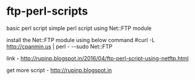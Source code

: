 # ftp-perl-scripts
basic perl script
simple perl script using Net::FTP module


install the Net::FTP module using below command 
#curl -L http://cpanmin.us | perl - --sudo Net::FTP

link - http://rupinp.blogspot.in/2016/04/ftp-perl-script-using-netftp.html

get more script - http://rupinp.blogspot.in
